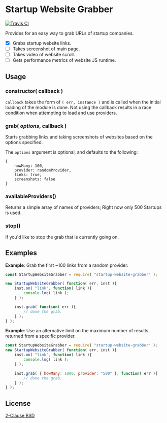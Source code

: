 # Startup Website Grabber

[![Travis CI](https://travis-ci.org/robertkeizer/startup-website-grabber.svg?branch=master)](https://travis-ci.org/robertkeizer/startup-website-grabber)


Provides for an easy way to grab URLs of startup companies. 

 - [x] Grabs startup website links.
 - [ ] Takes screenshot of main page.
 - [ ] Takes video of website scroll.
 - [ ] Gets performance metrics of website JS runtime.

## Usage

### constructor( callback )
`callback` takes the form of `( err, instance )` and is called when the initial loading of the module is done. Not using the callback results in a race condition when attempting to load and use providers.

### grab( *options*, callback )
Starts grabbing links and taking screenshots of websites based on the options specified.

The `options` argument is optional, and defaults to the following:

```
{
	howMany: 100,
	provider: randomProvider,
	links: true,
	screenshots: false
}
```

### availableProviders()
Returns a simple array of names of providers; Right now only 500 Startups is used.

### stop()
If you'd like to stop the grab that is currently going on.

## Examples
**Example**: Grab the first ~100 links from a random provider.
```js
const StartupWebsiteGrabber = require( "startup-website-grabber" );

new StartupWebsiteGrabber( function( err, inst ){
	inst.on( "link", function( link ){
		console.log( link );
	} );

	inst.grab( function( err ){
		// done the grab.
	} );
} );
```

**Example**: Use an alternative limit on the maximum number of results returned from a specific provider.
```js
const StartupWebsiteGrabber = require( "startup-website-grabber" );
new StartupWebsiteGrabber( function( err, inst ){
	inst.on( "link", function( link ){
		console.log( link );
	} );

	inst.grab( { howMany: 1000, provider: "500" }, function( err ){
		// done the grab.
	} );
} );
```

## License
[2-Clause BSD](https://opensource.org/licenses/BSD-2-Clause)
